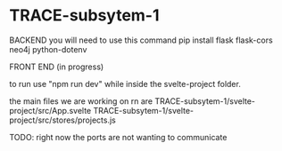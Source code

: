 # TRACE-subsytem-1

BACKEND
you will need to use this command
pip install flask
 flask-cors neo4j python-dotenv



FRONT END (in progress)

to run use "npm run dev" while inside the svelte-project folder.

the main files we are working on rn are
TRACE-subsytem-1/svelte-project/src/App.svelte
TRACE-subsytem-1/svelte-project/src/stores/projects.js

TODO:
right now the ports are not wanting to communicate